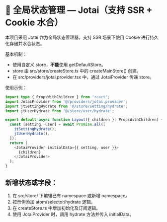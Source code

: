 # 🧠 全局状态管理 — Jotai（支持 SSR + Cookie 水合）

本项目采用 Jotai 作为全局状态管理器，支持 SSR 场景下使用 Cookie 进行持久化存储并水合状态。

基本机制：
- 使用自定义 store，**不能**使用 getDefaultStore。
- store 由 src/store/createStore.ts 中的 createMainStore() 创建。
- 在 src/providers/jotai.provider.tsx 中，通过 JotaiProvider 传递 store。

使用示例：

```typescript jsx
import type { PropsWithChildren } from 'react';
import JotaiProvider from '@/providers/jotai.provider';
import jtSettingHydrate from '@/store/setting/hydrate';
import jtUserHydrate from '@/store/user/hydrate';

export default async function Layout({ children }: PropsWithChildren) {
  const [setting, user] = await Promise.all([
    jtSettingHydrate(),
    jtUserHydrate(),
  ]);
  return (
    <JotaiProvider initialData={{ setting, user }}>
      {children}
    </JotaiProvider>
  );
}
```

## 新增状态或字段：

1. 在 src/store/ 下编辑已有 namespace 或新增 namespace。
2. 按示例添加 atom/selector/hydrate 逻辑。
3. 在 createStore.ts 中增加初始化及订阅逻辑。
4. 使用 JotaiProvider 时，调用 hydrate 方法并传入 initialData。
